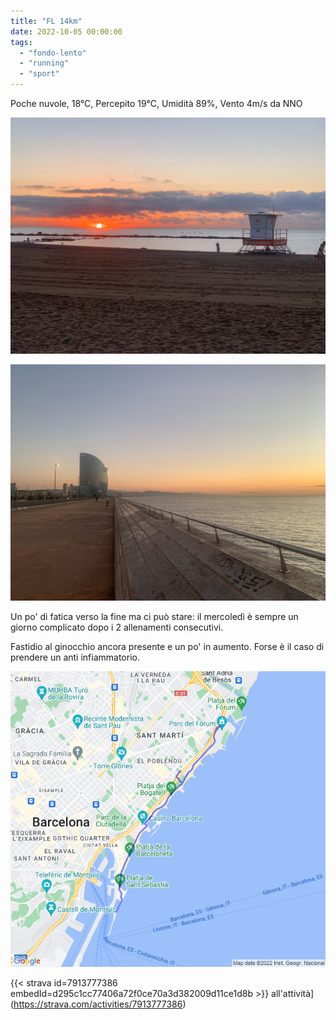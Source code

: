 ```yaml
---
title: "FL 14km"
date: 2022-10-05 00:00:00
tags: 
  - "fondo-lento"
  - "running"
  - "sport"
---
```


Poche nuvole, 18°C, Percepito 19°C, Umidità 89%, Vento 4m/s da NNO

![](images/IMG_0464.jpg)

![](images/IMG_0462.jpg)

Un po' di fatica verso la fine ma ci può stare: il mercoledì è sempre un giorno complicato dopo i 2 allenamenti consecutivi.

Fastidio al ginocchio ancora presente e un po' in aumento. Forse è il caso di prendere un anti infiammatorio.

![](images/20221005-activity-map.png)

{{< strava id=7913777386 embedId=d295c1cc77406a72f0ce70a3d382009d11ce1d8b >}} all'attività](https://strava.com/activities/7913777386)
